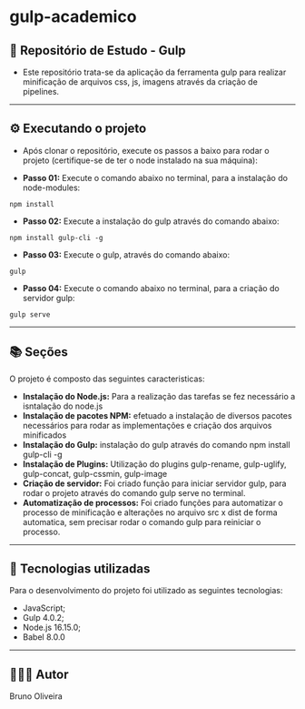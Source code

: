 # gulp-academico

## 📝 Repositório de Estudo - Gulp

- Este repositório trata-se da aplicação da ferramenta gulp para realizar minificação de arquivos css, js, imagens através da criação de pipelines.

---
## ⚙️ Executando o projeto

- Após clonar o repositório, execute os passos a baixo para rodar o projeto (certifique-se de ter o node instalado na sua máquina):

- **Passo 01:** Execute o comando abaixo no terminal, para a instalação do node-modules:
```
npm install
```
- **Passo 02:** Execute a instalação do gulp através do comando abaixo:
```
npm install gulp-cli -g
```
- **Passo 03:** Execute o gulp, através do comando abaixo:
```
gulp
```
- **Passo 04:** Execute o comando abaixo no terminal, para a criação do servidor gulp:
```
gulp serve
```

---
## 📚 Seções

O projeto é composto das seguintes caracteristicas:

- **Instalação do Node.js:** Para a realização das tarefas se fez necessário a isntalação do node.js
- **Instalação de pacotes NPM:** efetuado a instalação de diversos pacotes necessários para rodar as implementações e criação dos arquivos minificados
- **Instalação do Gulp:** instalação do gulp através do comando npm install gulp-cli -g
- **Instalação de Plugins:** Utilização do plugins gulp-rename, gulp-uglify, gulp-concat, gulp-cssmin, gulp-image
- **Criação de servidor:** Foi criado função para iniciar servidor gulp, para rodar o projeto através do comando gulp serve no terminal.
- **Automatização de processos:** Foi criado funções para automatizar o processo de minificação e alterações no arquivo src x dist de forma automatica, sem precisar rodar o comando gulp para reiniciar o processo.
---

## 💼 Tecnologias utilizadas

Para o desenvolvimento do projeto foi utilizado as seguintes tecnologias:

- JavaScript;
- Gulp 4.0.2;
- Node.js 16.15.0;
- Babel 8.0.0

---

## 🙋🏻‍♂️ Autor

Bruno Oliveira

